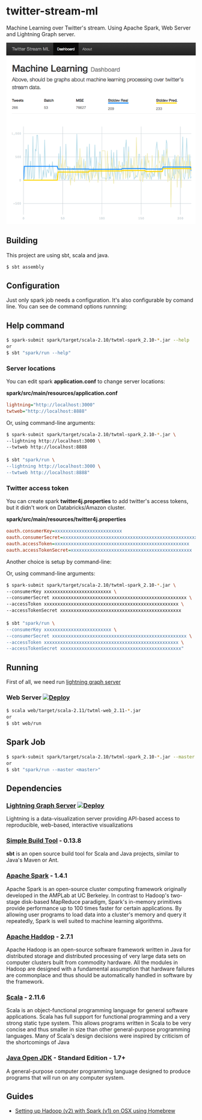 # twitter-stream-ml
Machine Learning over Twitter's stream. Using Apache Spark, Web Server and Lightning Graph server.

[![ScreenShot](doc/graph.png)](https://youtu.be/yxWWvbUFy9Q)


## Building

This project are using sbt, scala and java.

```sh
$ sbt assembly
```

## Configuration
Just only spark job needs a configuration. It's also configurable by comand line.
You can see de command options runnning:

## Help command

```sh
$ spark-submit spark/target/scala-2.10/twtml-spark_2.10-*.jar --help
or
$ sbt "spark/run --help"
```

### Server locations

You can edit spark **application.conf** to change server locations:

**spark/src/main/resources/application.conf**
```ini
lightning="http://localhost:3000"
twtweb="http://localhost:8888"
```

Or, using command-line arguments:
```sh
$ spark-submit spark/target/scala-2.10/twtml-spark_2.10-*.jar \
--lightning http://localhost:3000 \
--twtweb http://localhost:8888

$ sbt "spark/run \
--lightning http://localhost:3000 \
--twtweb http://localhost:8888"
```

### Twitter access token

You can create spark **twitter4j.properties** to add twitter's access tokens, but it didn't work on Databricks/Amazon cluster.

**spark/src/main/resources/twitter4j.properties**
```ini
oauth.consumerKey=xxxxxxxxxxxxxxxxxxxxxxxxx
oauth.consumerSecret=xxxxxxxxxxxxxxxxxxxxxxxxxxxxxxxxxxxxxxxxxxxxxxxxxx
oauth.accessToken=xxxxxxxxxxxxxxxxxxxxxxxxxxxxxxxxxxxxxxxxxxxxxxxxxx
oauth.accessTokenSecret=xxxxxxxxxxxxxxxxxxxxxxxxxxxxxxxxxxxxxxxxxxxxx
```

Another choice is setup by command-line:

Or, using command-line arguments:
```sh
$ spark-submit spark/target/scala-2.10/twtml-spark_2.10-*.jar \
--consumerKey xxxxxxxxxxxxxxxxxxxxxxxxx \
--consumerSecret xxxxxxxxxxxxxxxxxxxxxxxxxxxxxxxxxxxxxxxxxxxxxxxxxx \
--accessToken xxxxxxxxxxxxxxxxxxxxxxxxxxxxxxxxxxxxxxxxxxxxxxxxxx \
--accessTokenSecret xxxxxxxxxxxxxxxxxxxxxxxxxxxxxxxxxxxxxxxxxxxxx

$ sbt "spark/run \
--consumerKey xxxxxxxxxxxxxxxxxxxxxxxxx \
--consumerSecret xxxxxxxxxxxxxxxxxxxxxxxxxxxxxxxxxxxxxxxxxxxxxxxxxx \
--accessToken xxxxxxxxxxxxxxxxxxxxxxxxxxxxxxxxxxxxxxxxxxxxxxxxxx \
--accessTokenSecret xxxxxxxxxxxxxxxxxxxxxxxxxxxxxxxxxxxxxxxxxxxxx"
```

## Running

First of all, we need run [lightning graph server](#lightning)

### Web Server [![Deploy](https://www.herokucdn.com/deploy/button.svg)](https://heroku.com/deploy?template=https://github.com/giorgioinf/twitter-stream-ml/tree/master)

```sh
$ scala web/target/scala-2.11/twtml-web_2.11-*.jar
or
$ sbt web/run
```

## Spark Job

```sh
$ spark-submit spark/target/scala-2.10/twtml-spark_2.10-*.jar --master <master>
or
$ sbt "spark/run --master <master>"
```

## Dependencies

### <a name="lightning"></a>[Lightning Graph Server](http://lightning-viz.org/) [![Deploy](https://www.herokucdn.com/deploy/button.svg)](https://heroku.com/deploy?template=https://github.com/lightning-viz/lightning/tree/master)

Lightning is a data-visualization server providing API-based access to reproducible, web-based, interactive visualizations

### [Simple Build Tool](http://www.scala-sbt.org) - 0.13.8

**sbt** is an open source build tool for Scala and Java projects, similar to Java's Maven or Ant.

### [Apache Spark](http://spark.apache.org) - 1.4.1

Apache Spark is an open-source cluster computing framework originally developed in the AMPLab at UC Berkeley. In contrast to Hadoop's two-stage disk-based MapReduce paradigm, Spark's in-memory primitives provide performance up to 100 times faster for certain applications. By allowing user programs to load data into a cluster's memory and query it repeatedly, Spark is well suited to machine learning algorithms.

### [Apache Haddop](http://hadoop.apache.org) - 2.7.1

Apache Hadoop is an open-source software framework written in Java for distributed storage and distributed processing of very large data sets on computer clusters built from commodity hardware. All the modules in Hadoop are designed with a fundamental assumption that hardware failures are commonplace and thus should be automatically handled in software by the framework.

### [Scala](scala-lang.org) - 2.11.6

Scala is an object-functional programming language for general software applications. Scala has full support for functional programming and a very strong static type system. This allows programs written in Scala to be very concise and thus smaller in size than other general-purpose programming languages. Many of Scala's design decisions were inspired by criticism of the shortcomings of Java

### [Java Open JDK](http://openjdk.java.net) - Standard Edition - 1.7+

A general-purpose computer programming language designed to produce programs that will run on any computer system.

## Guides

- [Setting up Hadoop (v2) with Spark (v1) on OSX using Homebrew](http://datahugger.org/datascience/setting-up-hadoop-v2-with-spark-v1-on-osx-using-homebrew)
